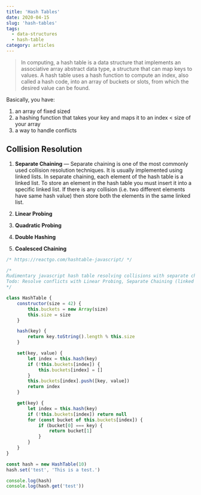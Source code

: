 ```yaml
---
title: 'Hash Tables'
date: 2020-04-15
slug: 'hash-tables'
tags:
  - data-structures
  - hash-table
category: articles
---
```


> In computing, a hash table is a data structure that implements an associative array abstract data type, a structure that can map keys to values. A hash table uses a hash function to compute an index, also called a hash code, into an array of buckets or slots, from which the desired value can be found.

Basically, you have:

1. an array of fixed sized
2. a hashing function that takes your key and maps it to an index < size of your array
3. a way to handle conflicts

## Collision Resolution

1. **Separate Chaining** — Separate chaining is one of the most commonly used collision resolution techniques. It is usually implemented using linked lists. In separate chaining, each element of the hash table is a linked list. To store an element in the hash table you must insert it into a specific linked list. If there is any collision (i.e. two different elements have same hash value) then store both the elements in the same linked list.

2. **Linear Probing**
3. **Quadratic Probing**
4. **Double Hashing**
5. **Coalesced Chaining**

```javascript
/* https://reactgo.com/hashtable-javascript/ */

/*
Rudimentary javascript hash table resolving collisions with separate chaining.
Todo: Resolve conflicts with Linear Probing, Separate Chaining (linked lists)
*/

class HashTable {
	constructor(size = 42) {
		this.buckets = new Array(size)
		this.size = size
	}

	hash(key) {
		return key.toString().length % this.size
	}

	set(key, value) {
		let index = this.hash(key)
		if (!this.buckets[index]) {
			this.buckets[index] = []
		}
		this.buckets[index].push([key, value])
		return index
	}

	get(key) {
		let index = this.hash(key)
		if (!this.buckets[index]) return null
		for (const bucket of this.buckets[index]) {
			if (bucket[0] === key) {
				return bucket[1]
			}
		}
	}
}

const hash = new HashTable(10)
hash.set('test', 'This is a test.')

console.log(hash)
console.log(hash.get('test'))
```
